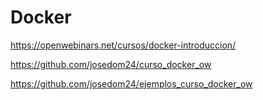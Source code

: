 # Docker

https://openwebinars.net/cursos/docker-introduccion/

https://github.com/josedom24/curso_docker_ow

https://github.com/josedom24/ejemplos_curso_docker_ow
